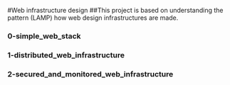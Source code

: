 #Web infrastructure design
##This project is based on understanding the pattern (LAMP) how web design infrastructures are made.
### 0-simple_web_stack
### 1-distributed_web_infrastructure
### 2-secured_and_monitored_web_infrastructure
